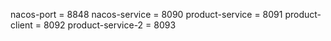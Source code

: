 nacos-port = 8848
nacos-service = 8090
product-service = 8091
product-client = 8092
product-service-2 = 8093
